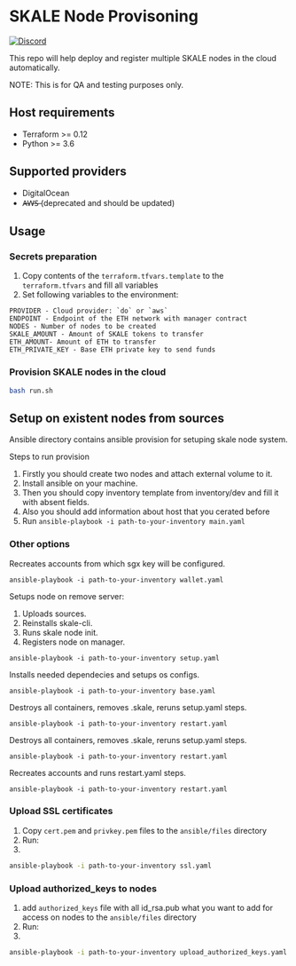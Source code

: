 # SKALE Node Provisoning

[![Discord](https://img.shields.io/discord/534485763354787851.svg)](https://discord.gg/vvUtWJB)

This repo will help deploy and register multiple SKALE nodes in the cloud automatically.

NOTE: This is for QA and testing purposes only.

## Host requirements

- Terraform >= 0.12
- Python >= 3.6

## Supported providers

- DigitalOcean
- A̶W̶S̶ (deprecated and should be updated)

## Usage

### Secrets preparation

1) Copy contents of the `terraform.tfvars.template` to the `terraform.tfvars` and fill all variables
2) Set following variables to the environment:

```
PROVIDER - Cloud provider: `do` or `aws`
ENDPOINT - Endpoint of the ETH network with manager contract
NODES - Number of nodes to be created
SKALE_AMOUNT - Amount of SKALE tokens to transfer
ETH_AMOUNT- Amount of ETH to transfer
ETH_PRIVATE_KEY - Base ETH private key to send funds
```

### Provision SKALE nodes in the cloud

```bash
bash run.sh
```

## Setup on existent nodes from sources

Ansible directory contains ansible provision for setuping skale node system.

Steps to run provision
1. Firstly you should create two nodes and attach external volume to it.
2. Install ansible on your machine.
3. Then you should copy inventory template from inventory/dev and fill it with absent fields.
4. Also you should add information about host that you cerated before
5. Run ```ansible-playbook -i path-to-your-inventory main.yaml```

### Other options

Recreates accounts from which sgx key will be configured.
```
ansible-playbook -i path-to-your-inventory wallet.yaml
```

Setups node on remove server:
1. Uploads sources.
2. Reinstalls skale-cli.
3. Runs skale node init.
4. Registers node on manager.

```
ansible-playbook -i path-to-your-inventory setup.yaml
```

Installs needed dependecies and setups os configs.
```
ansible-playbook -i path-to-your-inventory base.yaml
```

Destroys all containers, removes .skale, reruns setup.yaml steps.
```
ansible-playbook -i path-to-your-inventory restart.yaml 
```

Destroys all containers, removes .skale, reruns setup.yaml steps.
```
ansible-playbook -i path-to-your-inventory restart.yaml 
```

Recreates accounts and runs restart.yaml steps.
```
ansible-playbook -i path-to-your-inventory restart.yaml 
```

### Upload SSL certificates

1) Copy `cert.pem` and `privkey.pem` files to the `ansible/files` directory
2) Run:
3) 
```bash
ansible-playbook -i path-to-your-inventory ssl.yaml 
```
### Upload authorized_keys to nodes

1) add `authorized_keys` file with all id_rsa.pub what you want to add for access on nodes to the `ansible/files` directory
2) Run:
3) 
```bash
ansible-playbook -i path-to-your-inventory upload_authorized_keys.yaml 
```
